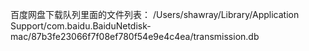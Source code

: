 百度网盘下载队列里面的文件列表： /Users/shawray/Library/Application Support/com.baidu.BaiduNetdisk-mac/87b3fe23066f7f08ef780f54e9e4c4ea/transmission.db

